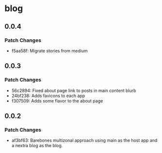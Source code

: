 # blog

## 0.0.4

### Patch Changes

- f5aa58f: Migrate stories from medium

## 0.0.3

### Patch Changes

- 56c2894: Fixed about page link to posts in main content blurb
- 24bf238: Adds favicons to each app
- f307509: Adds some flavor to the about page

## 0.0.2

### Patch Changes

- af3bf63: Barebones multizonal approach using main as the host app and a nextra blog as the blog.
